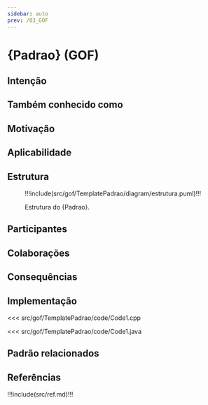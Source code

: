 ```yaml
---
sidebar: auto
prev: /03_GOF
---
```

# {Padrao} (GOF) 

## Intenção
## Também conhecido como
## Motivação

## Aplicabilidade


## Estrutura

<figure>

!!!include(src/gof/TemplatePadrao/diagram/estrutura.puml)!!!

<figcaption>Estrutura do {Padrao}.</figcaption>
</figure>

## Participantes

## Colaborações

## Consequências

## Implementação

<code-group>
<code-block title="C++">

<<< src/gof/TemplatePadrao/code/Code1.cpp

</code-block>

<code-block title="Java">

<<< src/gof/TemplatePadrao/code/Code1.java

</code-block>
</code-group>

## Padrão relacionados



## Referências

!!!include(src/ref.md)!!!
